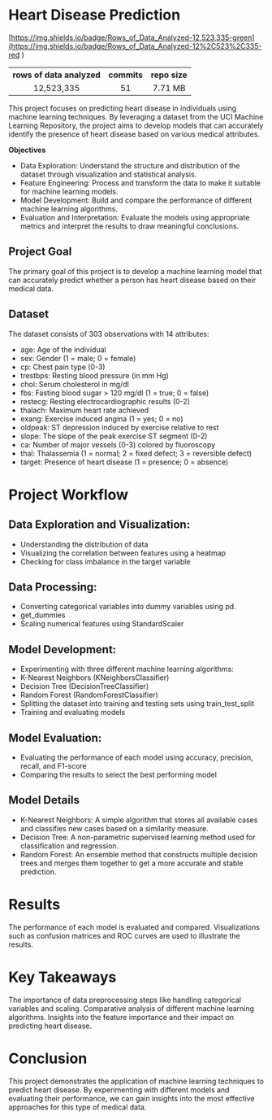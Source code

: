 # Heart Disease Prediction

[https://img.shields.io/badge/Rows_of_Data_Analyzed-12,523,335-green](https://img.shields.io/badge/Rows_of_Data_Analyzed-12%2C523%2C335-red
)
<table border="0" style="width: 100%; text-align: center;">
  <tr>
    <th>rows of data analyzed</th>
    <th>commits</th>
    <th>repo size</th>
  </tr>
  <tr>
    <td>12,523,335</td>
    <td>51</td>
    <td>7.71 MB</td>
  </tr>
</table>

This project focuses on predicting heart disease in individuals using machine learning techniques. By leveraging a dataset from the UCI Machine Learning Repository, the project aims to develop models that can accurately identify the presence of heart disease based on various medical attributes.

**Objectives**

- Data Exploration: Understand the structure and distribution of the dataset through visualization and statistical analysis.
- Feature Engineering: Process and transform the data to make it suitable for machine learning models.
- Model Development: Build and compare the performance of different machine learning algorithms.
- Evaluation and Interpretation: Evaluate the models using appropriate metrics and interpret the results to draw meaningful conclusions.


## **Project Goal**
The primary goal of this project is to develop a machine learning model that can accurately predict whether a person has heart disease based on their medical data.

## **Dataset**
The dataset consists of 303 observations with 14 attributes:

- age: Age of the individual
- sex: Gender (1 = male; 0 = female)
- cp: Chest pain type (0-3)
- trestbps: Resting blood pressure (in mm Hg)
- chol: Serum cholesterol in mg/dl
- fbs: Fasting blood sugar > 120 mg/dl (1 = true; 0 = false)
- restecg: Resting electrocardiographic results (0-2)
- thalach: Maximum heart rate achieved
- exang: Exercise induced angina (1 = yes; 0 = no)
- oldpeak: ST depression induced by exercise relative to rest
- slope: The slope of the peak exercise ST segment (0-2)
- ca: Number of major vessels (0-3) colored by fluoroscopy
- thal: Thalassemia (1 = normal; 2 = fixed defect; 3 = reversible defect)
- target: Presence of heart disease (1 = presence; 0 = absence)

# **Project Workflow**
## **Data Exploration and Visualization:**

- Understanding the distribution of data
- Visualizing the correlation between features using a heatmap
- Checking for class imbalance in the target variable

## **Data Processing:**

- Converting categorical variables into dummy variables using pd.
- get_dummies
- Scaling numerical features using StandardScaler

## **Model Development:**

- Experimenting with three different machine learning algorithms:
- K-Nearest Neighbors (KNeighborsClassifier)
- Decision Tree (DecisionTreeClassifier)
- Random Forest (RandomForestClassifier)
- Splitting the dataset into training and testing sets using train_test_split
- Training and evaluating models

## **Model Evaluation:**

- Evaluating the performance of each model using accuracy, precision, recall, and F1-score
- Comparing the results to select the best performing model

## **Model Details**
- K-Nearest Neighbors: A simple algorithm that stores all available cases and classifies new cases based on a similarity measure.
- Decision Tree: A non-parametric supervised learning method used for classification and regression.
- Random Forest: An ensemble method that constructs multiple decision trees and merges them together to get a more accurate and stable prediction.

# **Results**
The performance of each model is evaluated and compared.
Visualizations such as confusion matrices and ROC curves are used to illustrate the results.

# **Key Takeaways**
The importance of data preprocessing steps like handling categorical variables and scaling.
Comparative analysis of different machine learning algorithms.
Insights into the feature importance and their impact on predicting heart disease.

# **Conclusion**
This project demonstrates the application of machine learning techniques to predict heart disease. By experimenting with different models and evaluating their performance, we can gain insights into the most effective approaches for this type of medical data.

